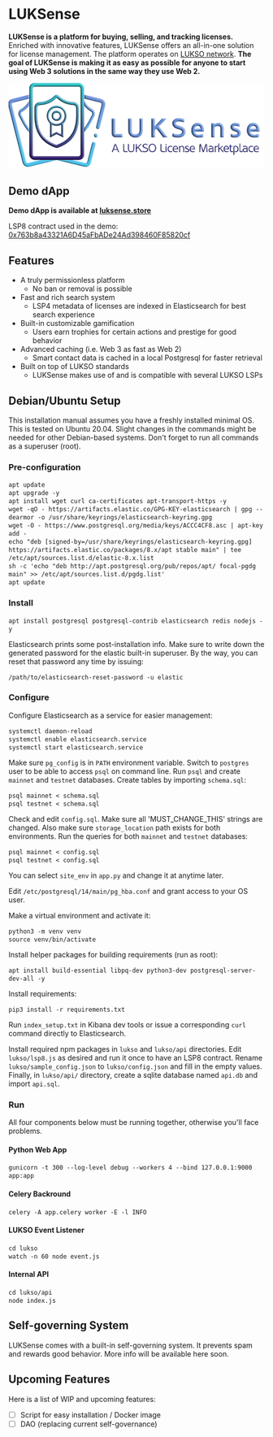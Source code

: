 # LUKSense

**LUKSense is a platform for buying, selling, and tracking licenses.**
Enriched with innovative features, LUKSense offers an all-in-one solution for
license management. The platform operates on [LUKSO network](https://lukso.network/).
**The goal of LUKSense is making it as easy as possible for anyone to start
using Web 3 solutions in the same way they use Web 2.**

![LUKSense Logo](static/assets/images/logo/logo.png)

## Demo dApp

**Demo dApp is available at [luksense.store](http://luksense.store)**

LSP8 contract used in the demo: [0x763b8a43321A6D45aFbADe24Ad398460F85820cf](https://explorer.execution.l16.lukso.network/address/0x763b8a43321A6D45aFbADe24Ad398460F85820cf)

## Features

* A truly permissionless platform
  - No ban or removal is possible
* Fast and rich search system
  - LSP4 metadata of licenses are indexed in Elasticsearch for best search experience
* Built-in customizable gamification
  - Users earn trophies for certain actions and prestige for good behavior
* Advanced caching (i.e. Web 3 as fast as Web 2)
  - Smart contact data is cached in a local Postgresql for faster retrieval
* Built on top of LUKSO standards
  - LUKSense makes use of and is compatible with several LUKSO LSPs


## Debian/Ubuntu Setup

This installation manual assumes you have a freshly installed minimal OS.
This is tested on Ubuntu 20.04.
Slight changes in the commands might be needed for other Debian-based systems.
Don't forget to run all commands as a superuser (root).

### Pre-configuration

```
apt update
apt upgrade -y
apt install wget curl ca-certificates apt-transport-https -y
wget -qO - https://artifacts.elastic.co/GPG-KEY-elasticsearch | gpg --dearmor -o /usr/share/keyrings/elasticsearch-keyring.gpg
wget -O - https://www.postgresql.org/media/keys/ACCC4CF8.asc | apt-key add -
echo "deb [signed-by=/usr/share/keyrings/elasticsearch-keyring.gpg] https://artifacts.elastic.co/packages/8.x/apt stable main" | tee /etc/apt/sources.list.d/elastic-8.x.list
sh -c 'echo "deb http://apt.postgresql.org/pub/repos/apt/ focal-pgdg main" >> /etc/apt/sources.list.d/pgdg.list'
apt update
```

### Install

```
apt install postgresql postgresql-contrib elasticsearch redis nodejs -y
```

Elasticsearch prints some post-installation info.
Make sure to write down the generated password for the elastic built-in superuser.
By the way, you can reset that password any time by issuing:

```
/path/to/elasticsearch-reset-password -u elastic
```

### Configure

Configure Elasticsearch as a service for easier management:

```
systemctl daemon-reload
systemctl enable elasticsearch.service
systemctl start elasticsearch.service
```

Make sure `pg_config` is in `PATH` environment variable.
Switch to `postgres` user to be able to access `psql` on command line.
Run `psql` and create `mainnet` and `testnet` databases.
Create tables by importing `schema.sql`:

```
psql mainnet < schema.sql
psql testnet < schema.sql
```
  
Check and edit `config.sql`.
Make sure all 'MUST_CHANGE_THIS' strings are changed.
Also make sure `storage_location` path exists for both environments.
Run the queries for both `mainnet` and `testnet` databases:

```
psql mainnet < config.sql
psql testnet < config.sql
```

You can select `site_env` in `app.py` and change it at anytime later.

Edit `/etc/postgresql/14/main/pg_hba.conf` and grant access to your OS user.

Make a virtual environment and activate it:

```
python3 -m venv venv
source venv/bin/activate
```

Install helper packages for building requirements (run as root):

```
apt install build-essential libpq-dev python3-dev postgresql-server-dev-all -y
```

Install requirements:

```
pip3 install -r requirements.txt
```

Run `index_setup.txt` in Kibana dev tools or
issue a corresponding `curl` command directly to Elasticsearch.

Install required npm packages in `lukso` and `lukso/api` directories.
Edit `lukso/lsp8.js` as desired and run it once to have an LSP8 contract.
Rename `lukso/sample_config.json` to `lukso/config.json` and fill in the empty values.
Finally, in `lukso/api/` directory, create a sqlite database named `api.db` and import `api.sql`.

### Run

All four components below must be running together, otherwise you'll face problems.

#### Python Web App

```
gunicorn -t 300 --log-level debug --workers 4 --bind 127.0.0.1:9000 app:app
```

#### Celery Backround

```
celery -A app.celery worker -E -l INFO
```

#### LUKSO Event Listener

```
cd lukso
watch -n 60 node event.js
```

#### Internal API

```
cd lukso/api
node index.js
```

## Self-governing System

LUKSense comes with a built-in self-governing system.
It prevents spam and rewards good behavior.
More info will be available here soon.


## Upcoming Features

Here is a list of WIP and upcoming features:

- [ ] Script for easy installation / Docker image
- [ ] DAO (replacing current self-governance)
